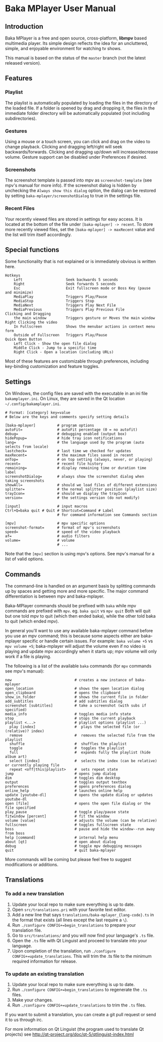 ﻿# Baka MPlayer User Manual

## Introduction

Baka MPlayer is a free and open source, cross-platform, **libmpv** based multimedia player.
Its simple design reflects the idea for an uncluttered, simple, and enjoyable environment for watching tv shows.

This manual is based on the status of the `master` branch (not the latest released version).


## Features

### Playlist

The playlist is automatically populated by loading the files in the directory of the loaded file. If a folder is opened by drag and dropping it, the files in the immediate folder directory will be automatically populated (not including subdirectories).

### Gestures

Using a mouse or a touch screen, you can click and drag on the video to change playback.
Clicking and dragging left/right will seek backwards/forwards.
Clicking and dragging up/down will increase/decrease volume.
Gesture support can be disabled under Preferences if desired.

### Screenshots

The screenshot template is passed into mpv as `screenshot-template` (see mpv's manual for more info). If the screenshot dialog is hidden by unchecking the `Always show this dialog` option, the dialog can be restored by setting `baka-mplayer/screenshotDialog` to true in the settings file.

### Recent Files

Your recently viewed files are stored in settings for easy access. It is located at the bottom of the file under `[baka-mplayer] -> recent`. To store more recently viewed files, set the `[baka-mplayer] -> maxRecent` value and the list will trim itself accordingly.


## Special functions

Some functionality that is not explained or is immediately obvious is written here.

	Hotkeys
		Left                    Seek backwards 5 seconds
		Right                   Seek forwards 5 seconds
		Esc                     Exit fullscreen mode or Boss Key (pause and minimize)
		MediaPlay               Triggers Play/Pause
		MediaStop               Triggers Stop
		MediaNext               Triggers Play Next File
		MediaPrevious           Triggers Play Previous File
	Clicking and Dragging
		the main window         Triggers gesture or Moves the main window
	Right Clicking the video
		In Fullscreen           Shows the menubar actions in context menu form
		Outside of Fullscreen   Triggers Play/Pause
	Quick Open Button
		Left Click - Show the open file dialog
		Middle Click - Jump to a specific time
		Right Click - Open a location (including URLs)

Most of these features are customizable through preferences, including key-binding customization and feature toggles.


## Settings

On Windows, the config files are saved with the executable in an ini file `bakamplayer.ini`.
On Linux, they are saved in the Qt location `~/.config/bakamplayer.ini`.

	# Format: [category] key=value
	# Below are the keys and comments specify setting details
	
	[baka-mplayer]          # program options
	autoFit=                # autoFit percentage (0 = no autofit)
	debug=                  # debugging enabled (output box)
	hidePopup=              # hide tray icon notifications
	lang=                   # the language used by the program (auto selects from locale)
	lastcheck=              # last time we checked for updates
	maxRecent=              # the maximum files saved in recent
	onTop=                  # on top setting (always, never, or playing)
	recent=                 # recent file history
	remaining=              # display remaining time or duration time label
	screenshotDialog=       # always show the screenshot dialog when taking screenshots
	showAll=                # should we load files of different extensions
	splitter=               # the normal splitter position (playlist size)
	trayIcon=               # should we display the trayIcon
	version=                # the settings version (do not modify)

	[input]                 # input macros
	Ctrl+Q=baka quit # Quit # Shortcut=Command # Label
	                        # for command information see Commands section

	[mpv]                   # mpv specific options
	screenshot-format=      # format of mpv's screenshots
	speed=                  # speed of the video playback
	af=                     # audio filters
	volume=                 # volume
	                        # ...

Note that the `[mpv]` section is using mpv's options. See mpv's manual for a list of valid options.


## Commands

The command-line is handled on an argument basis by splitting commands up by spaces and getting more and more specific. The major command differentiation is between mpv and baka-mplayer.

Baka-MPlayer commands should be prefixed with `baka` while mpv commands are prefixed with `mpv`. eg. `baka quit` vs `mpv quit`  Both will quit but one told mpv to quit (which then ended baka), while the other told baka to quit (which ended mpv).

In general you'll want to use any available baka-mplayer command before you use an mpv command; this is because some aspects either are baka-mplayer specific or handle certain issues. For example: `baka volume +5` vs `mpv volume +5`; baka-mplayer will adjust the volume even if no video is playing and update mpv accordingly when it starts up; mpv volume will only work if a file is playing.

The following is a list of the available `baka` commands (for `mpv` commands see mpv's manual):

	new                             # creates a new instance of baka-mplayer
	open_location                   # shows the open location dialog
	open_clipboard                  # opens the clipboard
	show_in_folder                  # shows the current file in folder
	add_subtitles                   # add subtitles dialog
	screenshot [subtitles]          # take a screenshot (with subs if specified)
	media_info                      # toggles media info state
	stop                            # stops the current playback
	playlist <...>                  # playlist options (playlist ...)
	  play [index]                  #  plays the selected file (or (relative)? index)
	  remove                        #  removes the selected file from the playlist
	  shuffle                       #  shuffles the playlist
	  toggle                        #  toggles the playlist
	  full                          #  expands fully the playlist (hide album art)
	  select [index]                #  selects the index (can be relative) or currently playing file
	  repeat <off|this|playlist>    #  sets repeat state
	jump                            # opens jump dialog
	dim                             # toggles dim desktop
	output                          # toggles output textbox
	preferences                     # opens preferences dialog
	online_help                     # launches online help
	update [youtube-dl]             # opens the update dialog or updates youtube-dl
	open [file]                     # opens the open file dialog or the file specified
	play_pause                      # toggle play/pause state
	fitwindow [percent]             # fit the window
	volume [value]                  # adjusts the volume (can be relative)
	fullscreen                      # toggles fullscreen state
	boss                            # pause and hide the window--run away from boss
	help [command]                  # internal help menu
	about [qt]                      # open about dialog
	debug                           # toggle mpv debugging messages
	quit                            # quit baka-mplayer

More commands will be coming but please feel free to suggest modifications or additions.


## Translations

### To add a new translation

1. Update your local repo to make sure everything is up to date.
2. Open `src/translations.pri` with your favorite text editor.
3. Add a new line that says `translations/baka-mplayer_{lang-code}.ts` in the format that exists (all lines except the last require a `\`).
4. Run `./configure CONFIG+=begin_translations` to prepare your translation file.
5. Go to `src/translations/` and you will now find your language's `.ts` file.
6. Open the `.ts` file with Qt Linguist and proceed to translate into your language.
7. Upon completion of the translation, run `./configure CONFIG+=update_translations`. This will trim the .ts file to the minimum required information for release.

### To update an existing translation

1. Update your local repo to make sure everything is up to date.
2. Run `./configure CONFIG+=begin_translations` to regenerate the `.ts` files.
3. Make your changes.
4. Run `./configure CONFIG+=update_translations` to trim the `.ts` files.

If you want to submit a translation, you can create a git pull request or send it to us through irc.

For more information on Qt Linguist (the program used to translate Qt projects) see http://qt-project.org/doc/qt-5/qtlinguist-index.html
